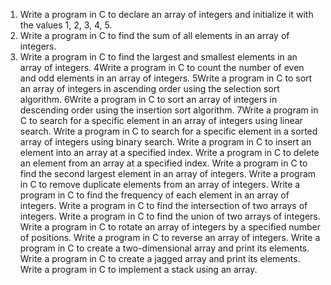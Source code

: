 1. Write a program in C to declare an array of integers and initialize it with the values 1, 2, 3, 4, 5.
2. Write a program in C to find the sum of all elements in an array of integers.
3. Write a program in C to find the largest and smallest elements in an array of integers.
4Write a program in C to count the number of even and odd elements in an array of integers.
5Write a program in C to sort an array of integers in ascending order using the selection sort algorithm.
6Write a program in C to sort an array of integers in descending order using the insertion sort algorithm.
7Write a program in C to search for a specific element in an array of integers using linear search.
Write a program in C to search for a specific element in a sorted array of integers using binary search.
Write a program in C to insert an element into an array at a specified index.
Write a program in C to delete an element from an array at a specified index.
Write a program in C to find the second largest element in an array of integers.
Write a program in C to remove duplicate elements from an array of integers.
Write a program in C to find the frequency of each element in an array of integers.
Write a program in C to find the intersection of two arrays of integers.
Write a program in C to find the union of two arrays of integers.
Write a program in C to rotate an array of integers by a specified number of positions.
Write a program in C to reverse an array of integers.
Write a program in C to create a two-dimensional array and print its elements.
Write a program in C to create a jagged array and print its elements.
Write a program in C to implement a stack using an array. 
